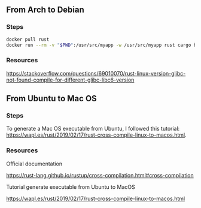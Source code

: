 ## From Arch to Debian

### Steps

```bash
docker pull rust
docker run --rm -v "$PWD":/usr/src/myapp -w /usr/src/myapp rust cargo build --release
```

### Resources

<https://stackoverflow.com/questions/69010070/rust-linux-version-glibc-not-found-compile-for-different-glibc-libc6-version>

## From Ubuntu to Mac OS

### Steps

To generate a Mac OS executable from Ubuntu, I followed this tutorial: <https://wapl.es/rust/2019/02/17/rust-cross-compile-linux-to-macos.html>.

### Resources

Official documentation

<https://rust-lang.github.io/rustup/cross-compilation.html#cross-compilation>


Tutorial generate executable from Ubuntu to MacOS

<https://wapl.es/rust/2019/02/17/rust-cross-compile-linux-to-macos.html>

